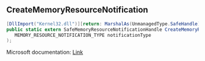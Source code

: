 ## CreateMemoryResourceNotification

```csharp
[DllImport("Kernel32.dll")][return: MarshalAs(UnmanagedType.SafeHandle)]
public static extern SafeMemoryResourceNotificationHandle CreateMemoryResourceNotification(
   MEMORY_RESOURCE_NOTIFICATION_TYPE notificationType
);
```

Microsoft documentation: [Link](https://docs.microsoft.com/en-us/windows/win32/api/memoryapi/nf-memoryapi-creatememoryresourcenotification)
